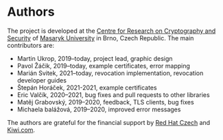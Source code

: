 # Authors

The project is developed at the [Centre for Research on Cryptography and Security](https://www.fi.muni.cz/research/crocs/) of [Masaryk University](http://www.muni.cz/) in Brno, Czech Republic. The main contributors are:

* Martin Ukrop, 2019–today, project lead, graphic design
* Pavol Žáčik, 2019–today, example certificates, error mapping
* Marián Svitek, 2021–today, revocation implementation, revocation developer guides
* Štepán Horáček, 2021-2021, example certificates
* Eric Valčík, 2020–2021, bug fixes and pull requests to other libraries
* Matěj Grabovský, 2019–2020, feedback, TLS clients, bug fixes
* Michaela balážová, 2019–2020, improved error messages

The authors are grateful for the financial support by [Red Hat Czech](https://research.redhat.com/) and [Kiwi.com](https://www.kiwi.com/).

